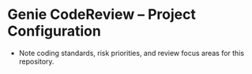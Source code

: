 # Genie CodeReview – Project Configuration
- Note coding standards, risk priorities, and review focus areas for this repository.
